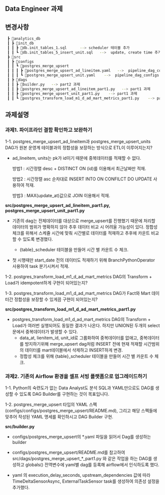 ## Data Engineer 과제

## 변경사항
```bash
 ┣ 📂analytics_db
 ┃ ┣ 📂init_db
 ┃ ┃ ┣ 📜db.init_tables_1.sql      --> scheduler 테이블 추가
 ┃ ┃ ┗ 📜db.init_tables_5_insert_unit.sql   -->  update, create time 추가
 ┣ 📂src
 ┃ ┣ 📂configs
 ┃ ┃ ┗ 📂postgres_merge_upsert
 ┃ ┃ ┃ ┣ 📜postgres_merge_upsert_ad_lineitem.yaml   -->  pipeline_dag_configs.default_args 추가
 ┃ ┃ ┃ ┗ 📜postgres_merge_upsert_unit.yaml    -->  pipeline_dag_configs.default_args 추가
 ┃ ┣ 📂dags
 ┃ ┃ ┣ 📜builder.py   --> part2 과제
 ┃ ┃ ┣ 📜postgres_merge_upsert_ad_lineitem_part1.py   --> part1 과제
 ┃ ┃ ┣ 📜postgres_merge_upsert_unit_part1.py    --> part1 과제
 ┃ ┃ ┗ 📜postgres_transform_load_m1_d_ad_mart_metrics_part1.py    --> part1 과제
``` 

## 과제설명

### 과제1. 파이프라인 결함 확인하고 보완하기

1-1. postgres_merge_upsert_ad_lineitem과 postgres_merge_upsert_units DAG가 원본 운영계 테이블과의 정합성을 보장하는 방식으로 ETL이 이루어지는지?

- ad_lineitem, units는 pk가 id이기 때문에 중복데이터를 적재할 수 없다.

  방법1 : 시간정렬 desc + DISTINCT ON (id)를 이용해서 최근날짜만 적재.

  방법2 : 시간정렬 asc 순차대로 INSERT INTO ON CONFILCT DO UPDATE 사용하여 적재.

  방법3 : MAX(update_at)값으로 JOIN 이용해서 적재.

**src/postgres_merge_upsert_ad_lineitem_part1.py, postgres_merge_upsert_unit_part1.py**
- 기존의 dag는 전체데이터를 대상으로 merge_upsert를 진행했기 때문에 처리할 데이터의 범위가 명확하지 않아 추후 데이터 비교 시 어려울 가능성이 있다. 정합성 체크를 위해서 스케쥴 시간에 맞춰 시간별로 데이터를 적재하고 추후에 카운트 비교할 수 있도록 변경했다.
  
  - {table}_scheduler 테이블을 만들어 시간 별 카운트 수 체크.

- 첫 시행때만 start_date 전의 데이터도 적재하기 위해 BranchPythonOperator 사용하여 task 분기시켜서 적재.

1-2. postgres_transform_load_m1_d_ad_mart_metrics DAG의 Transform + Load가 idempotent하게 구현이 되어있는지?

1-3. postgres_transform_load_m1_d_ad_mart_metrics DAG가 Fact와 Mart 데이터간 정합성을 보장할 수 있게끔 구현이 되어있는지?

**src/postgres_transform_load_m1_d_ad_mart_metrics_part1.py**

- postgres_transform_load_m1_d_ad_mart_metrics DAG의 Transform + Load가 여러번 실행되어도 동일한 결과가 나온다. 하지만 UNION된 두개의 select문에서 중복데이터가 발생할 수 있다.
    -  data_at, lienitem_id, unit_id로 그룹화하여 중복데이터를 없애고, 중복데이터를 방지하기위해 merge_upsert dag처럼 INSERT 전에 현재 적재할 시간범위의 데이터를 mart테이블에서 삭제하고 INSERT하게 변경.
    - 정합성 체크를 위해 {table}_scheduler 테이블을 만들어 시간 별 카운트 수 체크.

### 과제2. 기존의 Airflow 환경을 셀프 서빙 플랫폼으로 업그레이드하기

1-1. Python의 숙련도가 없는 Data Analyst도 분석 SQL과 YAML만으로도 DAG를 생성할 수 있도록 DAG Builder를 구현하는 것이 목표입니다.

1-2. postgres_merge_upsert 타입의 YAML 스펙(configs/configs/postgres_merge_upsert/README.md), 그리고 해당 스펙들에 맞추어 작성된 YAML 명세를 확인하시고 DAG Builder 구현.

**src/builder.py**

- configs/postgres_merge_upsert의 *.yaml 파일을 읽어서 Dag를 생성하는 builder

- configs/postgres_merge_upsert/README.md를 참고하여 src/dags/postgres_merge_upsert_*_part1.py 와 같은 작업을 하는 DAG를 생성하고 globals() 전역변수에 yaml별 dag를 등록해 airflow에서 인식하도록 했다.

- yaml 의 execution_delay_seconds, upstream_dependencies 값에 따라 TimeDeltaSensorAsync, ExternalTaskSensor task를 생성하여 의존성 설정을 추가했다.
